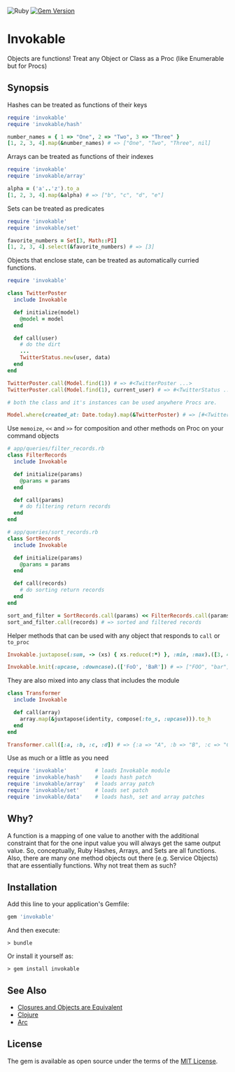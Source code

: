 ![Ruby](https://github.com/delonnewman/invokable/workflows/Ruby/badge.svg)
[![Gem Version](https://badge.fury.io/rb/invokable.svg)](https://badge.fury.io/rb/invokable)

# Invokable

Objects are functions! Treat any Object or Class as a Proc (like Enumerable but for Procs)

## Synopsis

Hashes can be treated as functions of their keys

```ruby
require 'invokable'
require 'invokable/hash'

number_names = { 1 => "One", 2 => "Two", 3 => "Three" }
[1, 2, 3, 4].map(&number_names) # => ["One", "Two", "Three", nil]
```

Arrays can be treated as functions of their indexes

```ruby
require 'invokable'
require 'invokable/array'

alpha = ('a'..'z').to_a
[1, 2, 3, 4].map(&alpha) # => ["b", "c", "d", "e"]
```

Sets can be treated as predicates

```ruby
require 'invokable'
require 'invokable/set'

favorite_numbers = Set[3, Math::PI]
[1, 2, 3, 4].select(&favorite_numbers) # => [3]
```

Objects that enclose state, can be treated as automatically curried functions.

```ruby
require 'invokable'

class TwitterPoster
  include Invokable

  def initialize(model)
    @model = model
  end

  def call(user)
    # do the dirt
    ...
    TwitterStatus.new(user, data)
  end
end

TwitterPoster.call(Model.find(1)) # => #<TwitterPoster ...>
TwitterPoster.call(Model.find(1), current_user) # => #<TwitterStatus ...>

# both the class and it's instances can be used anywhere Procs are.

Model.where(created_at: Date.today).map(&TwitterPoster) # => [#<TwitterPoster ...>, ...]
```

Use `memoize`, `<<` and `>>` for composition and other methods on Proc on your command objects

```ruby
# app/queries/filter_records.rb
class FilterRecords
  include Invokable

  def initialize(params)
    @params = params
  end

  def call(params)
    # do filtering return records
  end
end

# app/queries/sort_records.rb
class SortRecords
  include Invokable

  def initialize(params)
    @params = params
  end

  def call(records)
    # do sorting return records
  end
end

sort_and_filter = SortRecords.call(params) << FilterRecords.call(params)
sort_and_filter.call(records) # => sorted and filtered records
```

Helper methods that can be used with any object that responds to `call` or `to_proc`

```ruby
Invokable.juxtapose(:sum, -> (xs) { xs.reduce(:*) }, :min, :max).([3, 4, 6]) # => [13, 72, 3, 6]

Invokable.knit(:upcase, :downcase).(['FoO', 'BaR']) # => ["FOO", "bar"]
```

They are also mixed into any class that includes the module

```ruby
class Transformer
  include Invokable

  def call(array)
    array.map(&juxtapose(identity, compose(:to_s, :upcase))).to_h
  end
end

Transformer.call([:a, :b, :c, :d]) # => {:a => "A", :b => "B", :c => "C", :d => "D"} 
```

Use as much or a little as you need

```ruby
require 'invokable'         # loads Invokable module
require 'invokable/hash'    # loads hash patch
require 'invokable/array'   # loads array patch
require 'invokable/set'     # loads set patch
require 'invokable/data'    # loads hash, set and array patches
```

## Why?

A function is a mapping of one value to another with the additional constraint that for the one input value you will
always get the same output value. So, conceptually, Ruby Hashes, Arrays, and Sets are all functions. Also, there are
many one method objects out there (e.g. Service Objects) that are essentially functions. Why not treat them as such?

## Installation

Add this line to your application's Gemfile:

```ruby
gem 'invokable'
```

And then execute:

    > bundle

Or install it yourself as:

    > gem install invokable

## See Also

  - [Closures and Objects are Equivalent](http://wiki.c2.com/?ClosuresAndObjectsAreEquivalent)
  - [Clojure](https://clojure.org)
  - [Arc](http://www.arclanguage.org)

## License

The gem is available as open source under the terms of the [MIT License](https://opensource.org/licenses/MIT).

